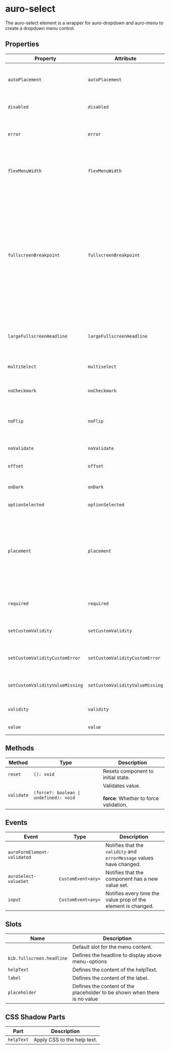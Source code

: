 # auro-select

The auro-select element is a wrapper for auro-dropdown and auro-menu to create a dropdown menu control.

## Properties

| Property                        | Attribute                       | Type      | Default        | Description                                      |
|---------------------------------|---------------------------------|-----------|----------------|--------------------------------------------------|
| `autoPlacement`                 | `autoPlacement`                 | `boolean` | "false"        | If declared, bib's position will be automatically calculated where to appear. |
| `disabled`                      | `disabled`                      | `boolean` |                | When attribute is present, element shows disabled state. |
| `error`                         | `error`                         | `string`  |                | When defined, sets persistent validity to `customError` and sets `setCustomValidity` = attribute value. |
| `flexMenuWidth`                 | `flexMenuWidth`                 | `boolean` |                | If set, makes dropdown width match the size of the content, rather than the width of the trigger. |
| `fullscreenBreakpoint`          | `fullscreenBreakpoint`          | `string`  | "sm"           | Defines the screen size breakpoint (`xs`, `sm`, `md`, `lg`, `xl`, `disabled`)<br />at which the dropdown switches to fullscreen mode on mobile. `disabled` indicates a dropdown should _never_ enter fullscreen.<br /><br />When expanded, the dropdown will automatically display in fullscreen mode<br />if the screen size is equal to or smaller than the selected breakpoint. |
| `largeFullscreenHeadline`       | `largeFullscreenHeadline`       | `boolean` |                | If declared, make bib.fullscreen.headline in HeadingDisplay.<br />Otherwise, Heading 600 |
| `multiSelect`                   | `multiselect`                   | `boolean` |                | Sets multi-select mode, allowing multiple options to be selected at once. |
| `noCheckmark`                   | `noCheckmark`                   | `boolean` |                | When true, checkmark on selected option will no longer be present. |
| `noFlip`                        | `noFlip`                        | `boolean` | "false"        | If declared, the bib will NOT flip to an alternate position<br />when there isn't enough space in the specified `placement`. |
| `noValidate`                    | `noValidate`                    | `boolean` |                | If set, disables auto-validation on blur.        |
| `offset`                        | `offset`                        | `number`  | "0"            | Gap between the trigger element and bib.         |
| `onDark`                        | `onDark`                        | `boolean` |                | If declared, onDark styles will be applied to the trigger. |
| `optionSelected`                | `optionSelected`                |           |                | Specifies the current selected menuOption.       |
| `placement`                     | `placement`                     | `string`  | "bottom-start" | Position where the bib should appear relative to the trigger.<br />Accepted values:<br />"top" \| "right" \| "bottom" \| "left" \|<br />"bottom-start" \| "top-start" \| "top-end" \|<br />"right-start" \| "right-end" \| "bottom-end" \|<br />"left-start" \| "left-end" |
| `required`                      | `required`                      | `boolean` |                | Populates the `required` attribute on the element. Used for client-side validation. |
| `setCustomValidity`             | `setCustomValidity`             | `string`  |                | Sets a custom help text message to display for all validityStates. |
| `setCustomValidityCustomError`  | `setCustomValidityCustomError`  | `string`  |                | Custom help text message to display when validity = `customError`. |
| `setCustomValidityValueMissing` | `setCustomValidityValueMissing` | `string`  |                | Custom help text message to display when validity = `valueMissing`. |
| `validity`                      | `validity`                      | `string`  |                | Specifies the `validityState` this element is in. |
| `value`                         | `value`                         |           |                | Value selected for the component.                |

## Methods

| Method     | Type                                   | Description                                      |
|------------|----------------------------------------|--------------------------------------------------|
| `reset`    | `(): void`                             | Resets component to initial state.               |
| `validate` | `(force?: boolean \| undefined): void` | Validates value.<br /><br />**force**: Whether to force validation. |

## Events

| Event                       | Type               | Description                                      |
|-----------------------------|--------------------|--------------------------------------------------|
| `auroFormElement-validated` |                    | Notifies that the `validity` and `errorMessage` values have changed. |
| `auroSelect-valueSet`       | `CustomEvent<any>` | Notifies that the component has a new value set. |
| `input`                     | `CustomEvent<any>` | Notifies every time the value prop of the element is changed. |

## Slots

| Name                      | Description                                      |
|---------------------------|--------------------------------------------------|
|                           | Default slot for the menu content.               |
| `bib.fullscreen.headline` | Defines the headline to display above menu-options |
| `helpText`                | Defines the content of the helpText.             |
| `label`                   | Defines the content of the label.                |
| `placeholder`             | Defines the content of the placeholder to be shown when there is no value |

## CSS Shadow Parts

| Part       | Description                 |
|------------|-----------------------------|
| `helpText` | Apply CSS to the help text. |
